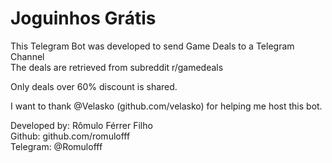 <h1> Joguinhos Grátis </h1>

This Telegram Bot was developed to send Game Deals to a Telegram Channel<br>
The deals are retrieved from subreddit r/gamedeals <br>

Only deals over 60% discount is shared. <br>

I want to thank @Velasko (github.com/velasko) for helping me host this bot.

Developed by: Rômulo Férrer Filho<br>
Github: github.com/romulofff<br>
Telegram: @Romulofff
